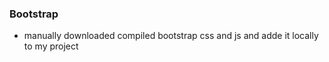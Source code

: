 ### Bootstrap

- manually downloaded compiled bootstrap css and js and adde it locally to my project

